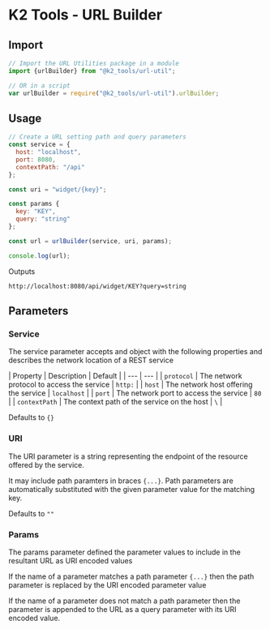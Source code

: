 # K2 Tools - URL Builder

## Import
```javascript
// Import the URL Utilities package in a module
import {urlBuilder} from "@k2_tools/url-util";

// OR in a script
var urlBuilder = require("@k2_tools/url-util").urlBuilder;
```


## Usage
```javascript
// Create a URL setting path and query parameters
const service = {
  host: "localhost",
  port: 8080,
  contextPath: "/api"
};

const uri = "widget/{key}";

const params {
  key: "KEY",
  query: "string"
};

const url = urlBuilder(service, uri, params);

console.log(url);
```

Outputs

```
http://localhost:8080/api/widget/KEY?query=string
```

## Parameters

### Service

The service parameter accepts and object with the following properties and describes the network location of a REST service

| Property | Description | Default |
| --- | --- |
| `protocol` | The network protocol to access the service | `http:` |
| `host` | The network host offering the service | `localhost` |
| `port` | The network port to access the service | `80` |
| `contextPath` | The context path of the service on the host | `\` |

Defaults to `{}`

### URI

The URI parameter is a string representing the endpoint of the resource offered by the service.

It may include path paramters in braces `{...}`. Path parameters are automatically substituted with the given parameter value for the matching key.

Defaults to `""`


### Params

The params parameter defined the parameter values to include in the resultant URL as URI encoded values

If the name of a parameter matches a path parameter `{...}` then the path parameter is replaced by the URI encoded parameter value

If the name of a parameter does not match a path parameter then the parameter is appended to the URL as a query parameter with its URI encoded value.